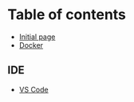 # Table of contents

* [Initial page](README.md)
* [Docker](docker.md)

## IDE

* [VS Code](ide/vs-code.md)

